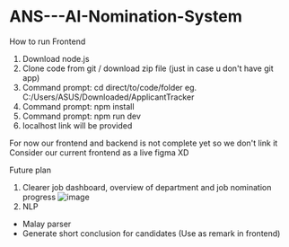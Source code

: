 # ANS---AI-Nomination-System

How to run Frontend
1. Download node.js
2. Clone code from git / download zip file (just in case u don't have git app)
3. Command prompt: cd direct/to/code/folder eg. C:/Users/ASUS/Downloaded/ApplicantTracker
4. Command prompt: npm install
5. Command prompt: npm run dev
6. localhost link will be provided

For now our frontend and backend is not complete yet so we don't link it
Consider our current frontend as a live figma XD

Future plan
1. Clearer job dashboard, overview of department and job nomination progress
![image](https://github.com/user-attachments/assets/657eb996-8ad3-4e06-abd8-9c35dba23c80)
2. NLP
- Malay parser
- Generate short conclusion for candidates (Use as remark in frontend)
